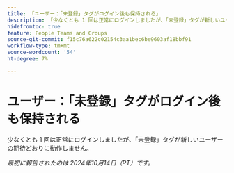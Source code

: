 ```yaml
---
title: 「ユーザー：「未登録」タグがログイン後も保持される」
description: 「少なくとも 1 回は正常にログインしましたが、「未登録」タグが新しいユーザーの期待どおりに動作しません。」
hidefromtoc: true
feature: People Teams and Groups
source-git-commit: f15c76a622c02154c3aa1bec6be9603af18bbf91
workflow-type: tm+mt
source-wordcount: '54'
ht-degree: 7%

---
```


# ユーザー：「未登録」タグがログイン後も保持される

少なくとも 1 回は正常にログインしましたが、「未登録」タグが新しいユーザーの期待どおりに動作しません。

_最初に報告されたのは 2024年10月14日（PT）です。_

